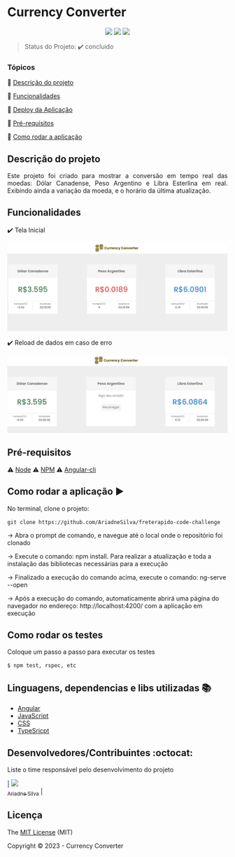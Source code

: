 <h1>Currency Converter</h1> 

<p align="center">
  <img src="https://img.shields.io/static/v1?label=angular&message=framework&color=red&style=for-the-badge&logo=Angular"/>
  <img src=" https://img.shields.io/static/v1?label=css&message=language&color=blue&style=for-the-badge&logo=Css"/>
  <img src="http://img.shields.io/static/v1?label=STATUS&message=CONCLUIDO&color=GREEN&style=for-the-badge"/>
</p>

> Status do Projeto: :heavy_check_mark: concluido

### Tópicos 

:small_blue_diamond: [Descrição do projeto](#descrição-do-projeto)

:small_blue_diamond: [Funcionalidades](#funcionalidades)

:small_blue_diamond: [Deploy da Aplicação](#deploy-da-aplicação-dash)

:small_blue_diamond: [Pré-requisitos](#pré-requisitos)

:small_blue_diamond: [Como rodar a aplicação](#como-rodar-a-aplicação-arrow_forward)


## Descrição do projeto 

<p align="justify">
Este projeto foi criado para mostrar a conversão em tempo real das moedas: Dólar Canadense, Peso Argentino e Libra Esterlina em real.
Exibindo ainda a variação da moeda, e o horário da última atualização.
</p>

## Funcionalidades

:heavy_check_mark: Tela Inicial

![Main Page](src/assets/readMe/main.png)


:heavy_check_mark: Reload de dados em caso de erro

 ![Error Page](src/assets/readMe/error.png)


## Pré-requisitos

:warning: [Node](https://nodejs.org/en/download/)
:warning: [NPM](https://docs.npmjs.com/cli/v9/commands/npm-install)
:warning: [Angular-cli](https://angular.io/cli)
 

## Como rodar a aplicação :arrow_forward:

No terminal, clone o projeto: 

```
git clone https://github.com/AriadneSilva/freterapido-code-challenge
```

-> Abra o prompt de comando, e navegue até o local onde o repositório foi clonado

-> Execute o comando: npm install. Para realizar a atualização e toda a instalação das bibliotecas necessárias para a execução

-> Finalizado a execução do comando acima, execute o comando: ng-serve --open

-> Após a execução do comando, automaticamente abrirá uma página do navegador no endereço: http://localhost:4200/ com a aplicação em execução


## Como rodar os testes

Coloque um passo a passo para executar os testes

```
$ npm test, rspec, etc 
```


## Linguagens, dependencias e libs utilizadas :books:

- [Angular](https://angular.io/quick-start)
- [JavaScript](https://developer.mozilla.org/pt-BR/docs/Web/JavaScript)
- [CSS](https://developer.mozilla.org/pt-BR/docs/Web/CSS)
- [TypeSricpt](https://www.typescriptlang.org/)


## Desenvolvedores/Contribuintes :octocat:

Liste o time responsável pelo desenvolvimento do projeto

| [<img src="https://avatars.githubusercontent.com/u/46300015?v=4" width=115><br><sub>Ariadne Silva</sub>](https://github.com/AriadneSilva) |  

## Licença 

The [MIT License]() (MIT)

Copyright :copyright: 2023 - Currency Converter
